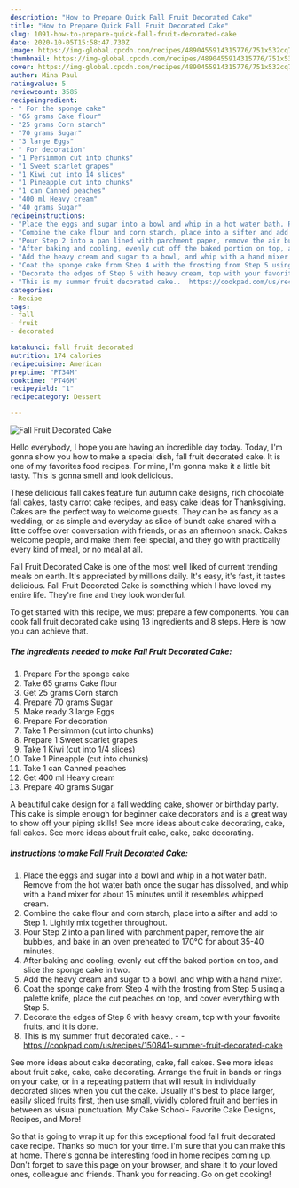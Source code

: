 ```yaml
---
description: "How to Prepare Quick Fall Fruit Decorated Cake"
title: "How to Prepare Quick Fall Fruit Decorated Cake"
slug: 1091-how-to-prepare-quick-fall-fruit-decorated-cake
date: 2020-10-05T15:58:47.730Z
image: https://img-global.cpcdn.com/recipes/4890455914315776/751x532cq70/fall-fruit-decorated-cake-recipe-main-photo.jpg
thumbnail: https://img-global.cpcdn.com/recipes/4890455914315776/751x532cq70/fall-fruit-decorated-cake-recipe-main-photo.jpg
cover: https://img-global.cpcdn.com/recipes/4890455914315776/751x532cq70/fall-fruit-decorated-cake-recipe-main-photo.jpg
author: Mina Paul
ratingvalue: 5
reviewcount: 3585
recipeingredient:
- " For the sponge cake"
- "65 grams Cake flour"
- "25 grams Corn starch"
- "70 grams Sugar"
- "3 large Eggs"
- " For decoration"
- "1 Persimmon cut into chunks"
- "1 Sweet scarlet grapes"
- "1 Kiwi cut into 14 slices"
- "1 Pineapple cut into chunks"
- "1 can Canned peaches"
- "400 ml Heavy cream"
- "40 grams Sugar"
recipeinstructions:
- "Place the eggs and sugar into a bowl and whip in a hot water bath. Remove from the hot water bath once the sugar has dissolved, and whip with a hand mixer for about 15 minutes until it resembles whipped cream."
- "Combine the cake flour and corn starch, place into a sifter and add to Step 1. Lightly mix together throughout."
- "Pour Step 2 into a pan lined with parchment paper, remove the air bubbles, and bake in an oven preheated to 170℃ for about 35-40 minutes."
- "After baking and cooling, evenly cut off the baked portion on top, and slice the sponge cake in two."
- "Add the heavy cream and sugar to a bowl, and whip with a hand mixer."
- "Coat the sponge cake from Step 4 with the frosting from Step 5 using a palette knife, place the cut peaches on top, and cover everything with Step 5."
- "Decorate the edges of Step 6 with heavy cream, top with your favorite fruits, and it is done."
- "This is my summer fruit decorated cake..  https://cookpad.com/us/recipes/150841-summer-fruit-decorated-cake"
categories:
- Recipe
tags:
- fall
- fruit
- decorated

katakunci: fall fruit decorated 
nutrition: 174 calories
recipecuisine: American
preptime: "PT34M"
cooktime: "PT46M"
recipeyield: "1"
recipecategory: Dessert

---
```



![Fall Fruit Decorated Cake](https://img-global.cpcdn.com/recipes/4890455914315776/751x532cq70/fall-fruit-decorated-cake-recipe-main-photo.jpg)

Hello everybody, I hope you are having an incredible day today. Today, I'm gonna show you how to make a special dish, fall fruit decorated cake. It is one of my favorites food recipes. For mine, I'm gonna make it a little bit tasty. This is gonna smell and look delicious.

These delicious fall cakes feature fun autumn cake designs, rich chocolate fall cakes, tasty carrot cake recipes, and easy cake ideas for Thanksgiving. Cakes are the perfect way to welcome guests. They can be as fancy as a wedding, or as simple and everyday as slice of bundt cake shared with a little coffee over conversation with friends, or as an afternoon snack. Cakes welcome people, and make them feel special, and they go with practically every kind of meal, or no meal at all.

Fall Fruit Decorated Cake is one of the most well liked of current trending meals on earth. It's appreciated by millions daily. It's easy, it's fast, it tastes delicious. Fall Fruit Decorated Cake is something which I have loved my entire life. They're fine and they look wonderful.


To get started with this recipe, we must prepare a few components. You can cook fall fruit decorated cake using 13 ingredients and 8 steps. Here is how you can achieve that.

<!--inarticleads1-->

##### The ingredients needed to make Fall Fruit Decorated Cake:

1. Prepare  For the sponge cake
1. Take 65 grams Cake flour
1. Get 25 grams Corn starch
1. Prepare 70 grams Sugar
1. Make ready 3 large Eggs
1. Prepare  For decoration
1. Take 1 Persimmon (cut into chunks)
1. Prepare 1 Sweet scarlet grapes
1. Take 1 Kiwi (cut into 1/4 slices)
1. Take 1 Pineapple (cut into chunks)
1. Take 1 can Canned peaches
1. Get 400 ml Heavy cream
1. Prepare 40 grams Sugar


A beautiful cake design for a fall wedding cake, shower or birthday party. This cake is simple enough for beginner cake decorators and is a great way to show off your piping skills! See more ideas about cake decorating, cake, fall cakes. See more ideas about fruit cake, cake, cake decorating. 

<!--inarticleads2-->

##### Instructions to make Fall Fruit Decorated Cake:

1. Place the eggs and sugar into a bowl and whip in a hot water bath. Remove from the hot water bath once the sugar has dissolved, and whip with a hand mixer for about 15 minutes until it resembles whipped cream.
1. Combine the cake flour and corn starch, place into a sifter and add to Step 1. Lightly mix together throughout.
1. Pour Step 2 into a pan lined with parchment paper, remove the air bubbles, and bake in an oven preheated to 170℃ for about 35-40 minutes.
1. After baking and cooling, evenly cut off the baked portion on top, and slice the sponge cake in two.
1. Add the heavy cream and sugar to a bowl, and whip with a hand mixer.
1. Coat the sponge cake from Step 4 with the frosting from Step 5 using a palette knife, place the cut peaches on top, and cover everything with Step 5.
1. Decorate the edges of Step 6 with heavy cream, top with your favorite fruits, and it is done.
1. This is my summer fruit decorated cake.. -  - https://cookpad.com/us/recipes/150841-summer-fruit-decorated-cake


See more ideas about cake decorating, cake, fall cakes. See more ideas about fruit cake, cake, cake decorating. Arrange the fruit in bands or rings on your cake, or in a repeating pattern that will result in individually decorated slices when you cut the cake. Usually it&#39;s best to place larger, easily sliced fruits first, then use small, vividly colored fruit and berries in between as visual punctuation. My Cake School- Favorite Cake Designs, Recipes, and More! 

So that is going to wrap it up for this exceptional food fall fruit decorated cake recipe. Thanks so much for your time. I'm sure that you can make this at home. There's gonna be interesting food in home recipes coming up. Don't forget to save this page on your browser, and share it to your loved ones, colleague and friends. Thank you for reading. Go on get cooking!
